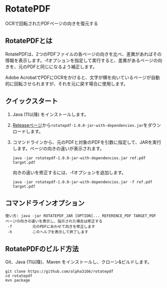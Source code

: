 # RotatePDF

OCRで回転されたPDFページの向きを復元する

## RotatePDFとは

RotatePDFは、2つのPDFファイルの各ページの向きを比べ、差異があればその情報を表示します。-fオプションを指定して実行すると、差異があるページの向きを、元のPDFと同じになるよう補正します。

Adobe AcrobatでPDFにOCRをかけると、文字が横を向いているページが自動的に回転させられますが、それを元に戻す場合に使用します。

## クイックスタート

1. Java (11以降) をインストールします。

2. [Releaseページ](https://github.com/alpha3166/rotatepdf/releases)から`rotatepdf-1.0.0-jar-with-dependencies.jar`をダウンロードします。

3. コマンドラインから、元のPDFと対象のPDFを引数に指定して、JARを実行します。ページの向きの違いが表示されます。

       java -jar rotatepdf-1.0.0-jar-with-dependencies.jar ref.pdf target.pdf

   向きの違いを修正するには、-fオプションを追加します。

       java -jar rotatepdf-1.0.0-jar-with-dependencies.jar -f ref.pdf target.pdf

## コマンドラインオプション

    使い方: java -jar ROTATEPDF_JAR [OPTION]... REFERENCE_PDF TARGET_PDF
    ページの向きの違いを表示し、指示された場合は修正する
     -f         元のPDFにあわせて向きを修正します
     -h         このヘルプを表示して終了します

## RotatePDFのビルド方法

Git、Java (11以降)、Maven をインストールし、クローン&ビルドします。

    git clone https://github.com/alpha3166/rotatepdf
    cd rotatepdf
    mvn package
